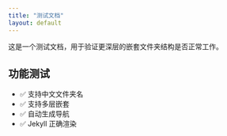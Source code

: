 ```yaml
---
title: "测试文档"
layout: default
---
```


这是一个测试文档，用于验证更深层的嵌套文件夹结构是否正常工作。

## 功能测试

- ✅ 支持中文文件夹名
- ✅ 支持多层嵌套
- ✅ 自动生成导航
- ✅ Jekyll 正确渲染
